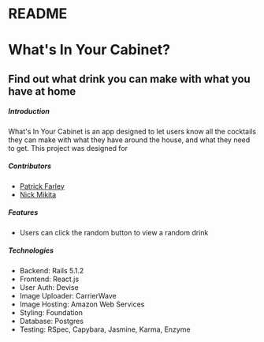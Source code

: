 # README

<h1>What's In Your Cabinet?</h1>
<h2>Find out what drink you can make with what you have at home</h2>

<h5>Introduction</h5>
<p>What's In Your Cabinet is an app designed to let users know all the cocktails they can make with what they have around the house, and what they need to get. This project was designed for </p>

<h5>Contributors</h5>
<ul>
  <li><a href="https://github.com/PatrickDennisFarley">Patrick Farley</a></li>
  <li><a href="https://github.com/nm357">Nick Mikita</a></li>
</ul>

<h5>Features</h5>
<ul>
<li>Users can click the random button to view a random drink</li>
</ul>

<h5>Technologies</h5>
<ul>
<li>Backend: Rails 5.1.2</li>
<li>Frontend: React.js</li>
<li>User Auth: Devise</li>
<li>Image Uploader: CarrierWave</li>
<li>Image Hosting: Amazon Web Services</li>
<li>Styling: Foundation</li>
<li>Database: Postgres</li>
<li>Testing: RSpec, Capybara, Jasmine, Karma, Enzyme</li>
</ul>
